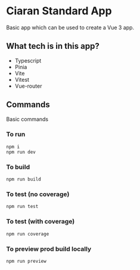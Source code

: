 # Ciaran Standard App

Basic app which can be used to create a Vue 3 app.

## What tech is in this app?

* Typescript
* Pinia
* Vite
* Vitest
* Vue-router

## Commands

Basic commands

### To run

```
npm i
npm run dev
```

### To build

```
npm run build
```

### To test (no coverage)

```
npm run test
```

### To test (with coverage)

```
npm run coverage
```

### To preview prod build locally

```
npm run preview
```